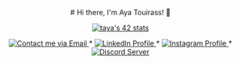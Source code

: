 <p align="center">
# Hi there, I'm Aya Touirass! 👋
</p>

<p align="center">
<a href="https://github.com/oakoudad/badge42"><img src="https://badge.mediaplus.ma/black/taya" alt="taya's 42 stats" /></a>
</p>

<p align="center">
    <a href="mailto:ayatouirass27@gmail.com">
        <img alt="Contact me via Email" src="https://img.shields.io/badge/-Ask_me_anything-blue?style=flat&logo=Gmail&logoColor=white&link=mailto:your.email@example.com&color=3d85c6" />
    </a>
    <span> * </span>
    <a href="https://www.linkedin.com/in/aya-touirass-787578294/">
        <img alt="LinkedIn Profile" src="https://img.shields.io/badge/-LinkedIn-0072b1?style=flat&logo=LinkedIn&logoColor=white&link=https://www.linkedin.com/in/aya-touirass-787578294/" />
    </a>
    <span> * </span>
    <a href="https://www.instagram.com/aya_ts37/">
        <img alt="Instagram Profile" src="https://img.shields.io/badge/-Instagram-E4405F?style=flat&logo=Instagram&logoColor=white" />
    </a>
    <span> * </span>
    <a href="https://discord.gg/inviteLink">
        <img alt="Discord Server" src="https://img.shields.io/badge/-Discord-7289da?style=flat&logo=Discord&logoColor=white" />
    </a>
</p>
